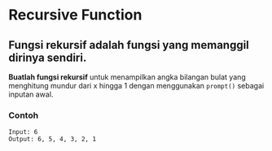 # Recursive Function

## Fungsi rekursif adalah fungsi yang memanggil dirinya sendiri. 

__Buatlah fungsi rekursif__ untuk menampilkan angka bilangan bulat yang menghitung mundur dari x hingga 1 dengan menggunakan `prompt()` sebagai inputan awal.

### Contoh

```
Input: 6
Output: 6, 5, 4, 3, 2, 1
```

